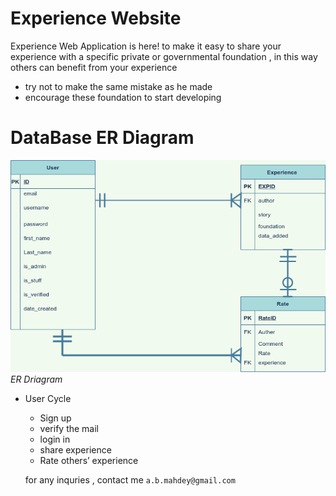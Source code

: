 # Experience Website 

Experience Web Application is here! to make it easy to share your experience with a specific private or governmental foundation , in this way others can benefit from your experience
* try not to make the same mistake as he made 
* encourage these foundation to start developing 

# DataBase ER Diagram
![DBflowchart](statics/DBflowchart.png)
*ER Driagram*



* User Cycle 
    * Sign up
    * verify the mail 
    * login in 
    * share experience
    * Rate others’ experience
  
  for any inquries , contact me  ` a.b.mahdey@gmail.com `